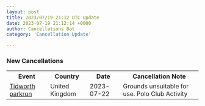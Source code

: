 ```yaml
---
layout: post
title: 2023/07/19 21:12 UTC Update
date: 2023-07-19 21:12:14 +0000
author: Cancellations Bot
category: 'Cancellation Update'

---
```


<h3>New Cancellations</h3>
<div class='hscrollable'>
<table style='width: 100%'>
    <tr>
        <th>Event</th>
        <th>Country</th>
        <th>Date</th>
        <th>Cancellation Note</th>
    </tr>
    <tr>
        <td><a href="https://www.parkrun.org.uk/tidworth">Tidworth parkrun</a></td>
        <td>United Kingdom</td>
        <td>2023-07-22</td>
        <td>Grounds unsuitable for use. Polo Club Activity</td>
    </tr>
</table>
</div>
